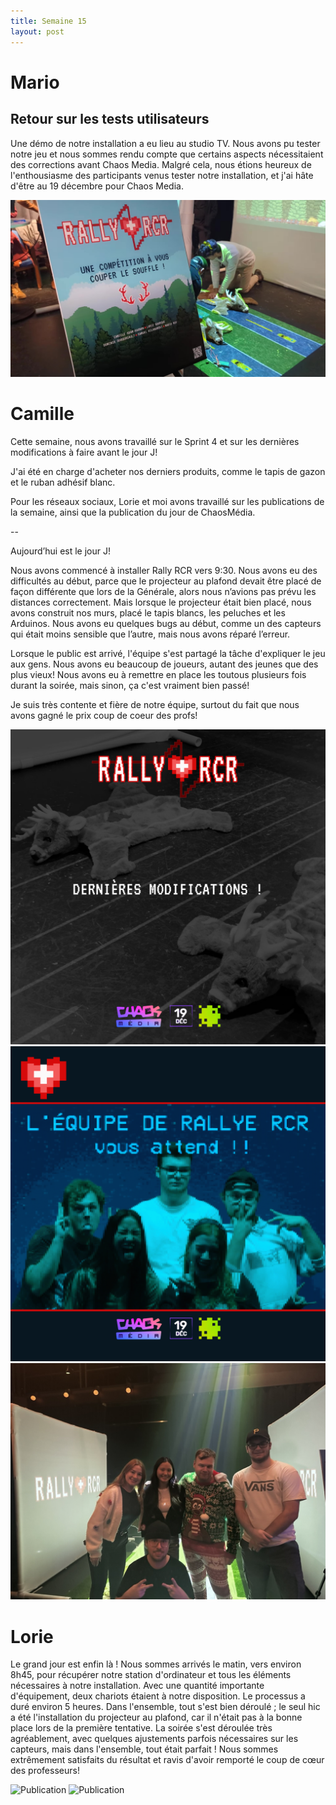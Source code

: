 ```yaml
---
title: Semaine 15
layout: post
---
```


# Mario
## Retour sur les tests utilisateurs

Une démo de notre installation a eu lieu au studio TV. Nous avons pu tester notre jeu et nous sommes rendu compte que certains aspects nécessitaient des corrections avant Chaos Media. Malgré cela, nous étions heureux de l'enthousiasme des participants venus tester notre installation, et j'ai hâte d'être au 19 décembre pour Chaos Media.

![Test_utilisateur](../medias/sem15/ChaosMediaTest.jpg)

# Camille

Cette semaine, nous avons travaillé sur le Sprint 4 et sur les dernières modifications à faire avant le jour J!

J'ai été en charge d'acheter nos derniers produits, comme le tapis de gazon et le ruban adhésif blanc.

Pour les réseaux sociaux, Lorie et moi avons travaillé sur les publications de la semaine, ainsi que la publication du jour de ChaosMédia.

--

Aujourd’hui est le jour J!

Nous avons commencé à installer Rally RCR vers 9:30. Nous avons eu des difficultés au début, parce que le projecteur au plafond devait être placé de façon différente que lors de la Générale, alors nous n’avions pas prévu les distances correctement. Mais lorsque le projecteur était bien placé, nous avons construit nos murs, placé le tapis blancs, les peluches et les Arduinos. Nous avons eu quelques bugs au début, comme un des capteurs qui était moins sensible que l’autre, mais nous avons réparé l’erreur. 

Lorsque le public est arrivé, l'équipe s'est partagé la tâche d'expliquer le jeu aux gens. Nous avons eu beaucoup de joueurs, autant des jeunes que des plus vieux! Nous avons eu à remettre en place les toutous plusieurs fois durant la soirée, mais sinon, ça c'est vraiment bien passé!

Je suis très contente et fière de notre équipe, surtout du fait que nous avons gagné le prix coup de coeur des profs!


![Publication](../medias/sem15/12dec.png)
![Publication](../medias/sem15/18dec.png)
![Publication](../medias/sem15/equipe.jpeg)

# Lorie

Le grand jour est enfin là ! Nous sommes arrivés le matin, vers environ 8h45, pour récupérer notre station d'ordinateur et tous les éléments nécessaires à notre installation. Avec une quantité importante d'équipement, deux chariots étaient à notre disposition. Le processus a duré environ 5 heures. Dans l'ensemble, tout s'est bien déroulé ; le seul hic a été l'installation du projecteur au plafond, car il n'était pas à la bonne place lors de la première tentative. La soirée s'est déroulée très agréablement, avec quelques ajustements parfois nécessaires sur les capteurs, mais dans l'ensemble, tout était parfait ! Nous sommes extrêmement satisfaits du résultat et ravis d'avoir remporté le coup de cœur des professeurs!

![Publication](../medias/sem15/installation_lb15.png)
![Publication](../medias/sem15/installation2_lb15.png)